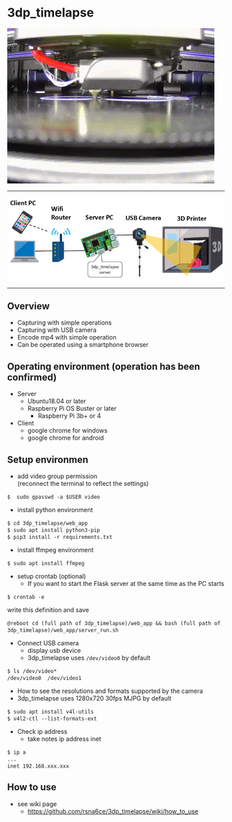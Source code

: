# 3dp_timelapse
![image](image/image.gif)

---

![image](image/system.png)

---

## Overview
  * Capturing with simple operations
  * Capturing with USB camera
  * Encode mp4 with simple operation
  * Can be operated using a smartphone browser

## Operating environment (operation has been confirmed)
* Server
  * Ubuntu18.04 or later
  * Raspberry Pi OS Buster or later
    * Raspberry Pi 3b+ or 4
* Client
  * google chrome for windows
  * google chrome for android

## Setup environmen
* add video group permission  
(reconnect the terminal to reflect the settings)
```
$  sudo gpasswd -a $USER video
```
* install python environment
```
$ cd 3dp_timelapse/web_app
$ sudo apt install python3-pip
$ pip3 install -r requirements.txt
```

* install ffmpeg environment
```
$ sudo apt install ffmpeg
```

* setup crontab (optional)
  * If you want to start the Flask server at the same time as the PC starts
```
$ crontab -e
```
write this definition and save
```
@reboot cd (full path of 3dp_timelapse)/web_app && bash (full path of 3dp_timelapse)/web_app/server_run.sh
```

* Connect USB camera
  * display usb device
  * 3dp_timelapse uses `/dev/video0` by default
```
$ ls /dev/video*
/dev/video0  /dev/video1
```
  * How to see the resolutions and formats supported by the camera
  * 3dp_timelapse uses 1280x720 30fps MJPG by default
```
$ sudo apt install v4l-utils
$ v4l2-ctl --list-formats-ext
```

* Check ip address
  * take notes ip address inet
```
$ ip a
...
inet 192.168.xxx.xxx
```

## How to use
* see wiki page
  * https://github.com/rsna6ce/3dp_timelapse/wiki/how_to_use
